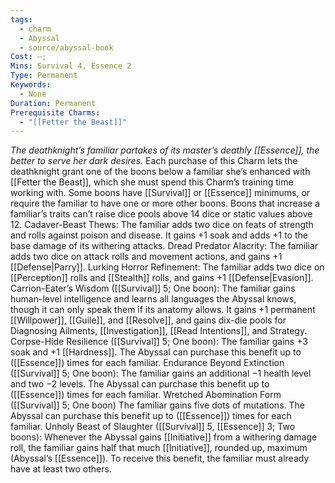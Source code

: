```yaml
---
tags:
  - charm
  - Abyssal
  - source/abyssal-book
Cost: —; 
Mins: Survival 4, Essence 2
Type: Permanent
Keywords:
  - None
Duration: Permanent
Prerequisite Charms:
  - "[[Fetter the Beast]]"
---
```

*The deathknight’s familiar partakes of its master’s deathly [[Essence]], the better to serve her dark desires.*
Each purchase of this Charm lets the deathknight grant one of the boons below a familiar she’s enhanced with [[Fetter the Beast]], which she must spend this Charm’s training time working with. Some boons have [[Survival]] or [[Essence]] minimums, or require the familiar to have one or more other boons. Boons that increase a familiar’s traits can’t raise dice pools above 14 dice or static values above 12.
Cadaver-Beast Thews: The familiar adds two dice on feats of strength and rolls against poison and disease. It gains +1 soak and adds +1 to the base damage of its withering attacks.
Dread Predator Alacrity: The familiar adds two dice on attack rolls and movement actions, and gains +1 [[Defense|Parry]].
Lurking Horror Refinement: The familiar adds two dice on [[Perception]] rolls and [[Stealth]] rolls, and gains +1 [[Defense|Evasion]].
Carrion-Eater’s Wisdom ([[Survival]] 5; One boon): The familiar gains human-level intelligence and learns all languages the Abyssal knows, though it can only speak them if its anatomy allows. It gains +1 permanent [[Willpower]], [[Guile]], and [[Resolve]], and gains dix-die pools for Diagnosing Ailments, [[Investigation]], [[Read Intentions]], and Strategy.
Corpse-Hide Resilience ([[Survival]] 5; One boon): The familiar gains +3 soak and +1 [[Hardness]]. The Abyssal can purchase this benefit up to ([[Essence]]) times for each familiar.
Endurance Beyond Extinction ([[Survival]] 5; One boon): The familiar gains an additional −1 health level and two −2 levels. The Abyssal can purchase this benefit up to ([[Essence]]) times for each familiar.
Wretched Abomination Form ([[Survival]] 5; One boon) The familiar gains five dots of mutations. The Abyssal can purchase this benefit up to ([[Essence]]) times for each familiar.
Unholy Beast of Slaughter ([[Survival]] 5, [[Essence]] 3; Two boons): Whenever the Abyssal gains [[Initiative]] from a withering damage roll, the familiar gains half that much [[Initiative]], rounded up, maximum (Abyssal’s [[Essence]]). To receive this benefit, the familiar must already have at least two others.